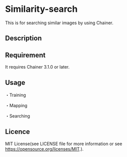 Similarity-search
====
This is for searching similar images by using Chainer.

## Description



## Requirement
It requires Chainer 3.1.0 or later.


## Usage

・Training  

・Mapping  

・Searching  

## Licence
MIT License(see LICENSE file for more information or see https://opensource.org/licenses/MIT.).